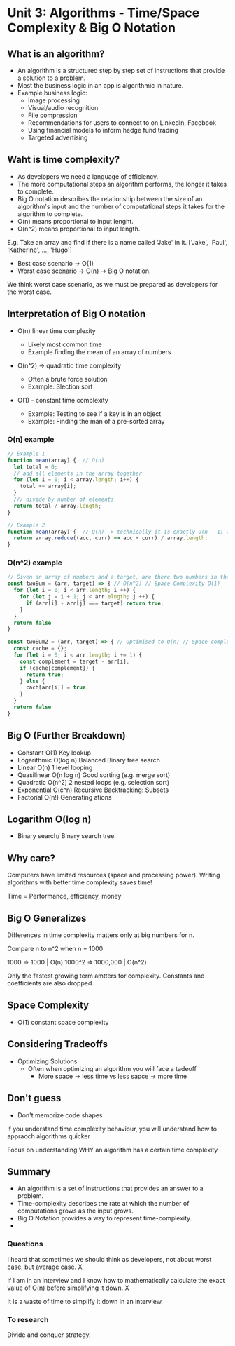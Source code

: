 # Unit 3: Algorithms - Time/Space Complexity & Big O Notation

## What is an algorithm?

- An algorithm is a structured step by step set of instructions that provide a solution to a problem.
- Most the business logic in an app is algorithmic in nature.
- Example business logic:
  - Image processing
  - Visual/audio recognition
  - File compression
  - Recommendations for users to connect to on LinkedIn, Facebook
  - Using financial models to inform hedge fund trading
  - Targeted advertising

## Waht is time complexity?

- As developers we need a language of efficiency.
- The more computational steps an algorithm performs, the longer it takes to complete.
- Big O notation describes the relationship between the size of an algorithm's input and the number of computational steps it takes for the algorithm to complete.
- O(n) means proportional to input lenght.
- O(n^2) means proportional to input length.

E.g. Take an array and find if there is a name called 'Jake' in it.
['Jake', 'Paul', 'Katherine', ..., 'Hugo']

- Best case scenario -> O(1)
- Worst case scenario -> O(n) -> Big O notation.

We think worst case scenario, as we must be prepared as developers for the worst case.

## Interpretation of Big O notation

- O(n) linear time complexity 
  - Likely most common time
  - Example finding the mean of an array of numbers

- O(n^2) -> quadratic time complexity
  - Often a brute force solution
  - Example: Slection sort

- O(1) - constant time complexity
  - Example: Testing to see if a key is in an object
  - Example: Finding the man of a pre-sorted array


### O(n) example

```JavaScript
// Example 1
function mean(array) {  // O(n)
  let total = 0;
  // add all elements in the array together
  for (let i = 0; i < array.length; i++) {
    total += array[i];
  }
  /// divide by number of elements
  return total / array.length;
}

// Example 2
function mean(array) {  // O(n) -> technically it is exactly O(n - 1) which simplifies down to O(n)
  return array.reduce((acc, curr) => acc + curr) / array.length;
}
```

### O(n^2) example

```JavaScript
// Given an array of numbers and a target, are there two numbers in the array that sum up to the target
const twoSum = (arr, target) => { // O(n^2) // Space Complexity O(1)
  for (let i = 0; i < arr.length; i ++) {
    for (let j = i + 1; j < arr.elngth; j ++) {
      if (arr[i] + arr[j] === target) return true;
    }
  }
  return false
}

const twoSum2 = (arr, target) => { // Optimised to O(n) // Space complexity now O(n)
  const cache = {};
  for (let i = 0; i < arr.length; i += 1) {
    const complement = target - arr[i];
    if (cache[complement]) {
      return true;
    } else {
      cach[arr[i]] = true;
    }
  }
  return false
}
```
## Big O (Further Breakdown)

- Constant      O(1)        Key lookup
- Logarithmic   O(log n)    Balanced Binary tree search
- Linear        O(n)        1 level looping
- Quasilinear   O(n log n)  Good sorting (e.g. merge sort)
- Quadratic     O(n^2)      2 nested loops (e.g. selection sort)
- Exponential   O(c^n)      Recursive Backtracking: Subsets
- Factorial     O(n!)       Generating ations

## Logarithm O(log n)

- Binary search/ Binary search tree.

## Why care?

Computers have limited resources (space and processing power).
Writing algorithms with better time complexity saves time!

Time = Performance, efficiency, money

## Big O Generalizes

Differences in time complexity matters only at big numbers for n.

 Compare n to n^2 when n = 1000

 1000 => 1000       | O(n)
 1000^2 => 1000,000 | O(n^2)

 Only the fastest growing term amtters for complexity.
 Constants and coefficients are also dropped.

## Space Complexity

- O(1) constant space complexity

## Considering Tradeoffs

- Optimizing Solutions
  - Often when optimizing an algorithm you will face a tadeoff
    - More space -> less time vs less sapce -> more time

## Don't guess

- Don't memorize code shapes

if you understand time complexity behaviour, you will understand how to appraoch algorithms quicker

Focus on understanding WHY an algorithm has a certain time complexity

## Summary

- An algorithm is a set of instructions that provides an answer to a problem.
- Time-complexity describes the rate at which the number of computations grows as the input grows.
- Big O Notation provides a way to represent time-complexity.
- 

### Questions

I heard that sometimes we should think as developers, not about worst case, but average case. X

If I am in an interview and I know how to mathematically calculate the exact value of O(n) before simplifying it down. X

It is a waste of time to simplify it down in an interview.


### To research

Divide and conquer strategy.

